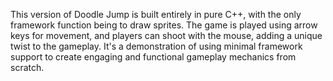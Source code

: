 This version of Doodle Jump is built entirely in pure C++, with the only framework function being to draw sprites. The game is played using arrow keys for movement, and players can shoot with the mouse, adding a unique twist to the gameplay. It's a demonstration of using minimal framework support to create engaging and functional gameplay mechanics from scratch.
